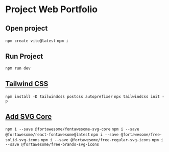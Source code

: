 # Project Web Portfolio

## Open project
`npm create vite@latest`
`npm i`

## Run Project
`npm run dev`

## [Tailwind CSS](https://tailwindcss.com/docs/guides/vite)
`npm install -D tailwindcss postcss autoprefixer`
`npx tailwindcss init -p`

## [Add SVG Core](https://fontawesome.com/docs/web/use-with/react/)
`npm i --save @fortawesome/fontawesome-svg-core`
`npm i --save @fortawesome/react-fontawesome@latest`
`npm i --save @fortawesome/free-solid-svg-icons`
`npm i --save @fortawesome/free-regular-svg-icons`
`npm i --save @fortawesome/free-brands-svg-icons`

